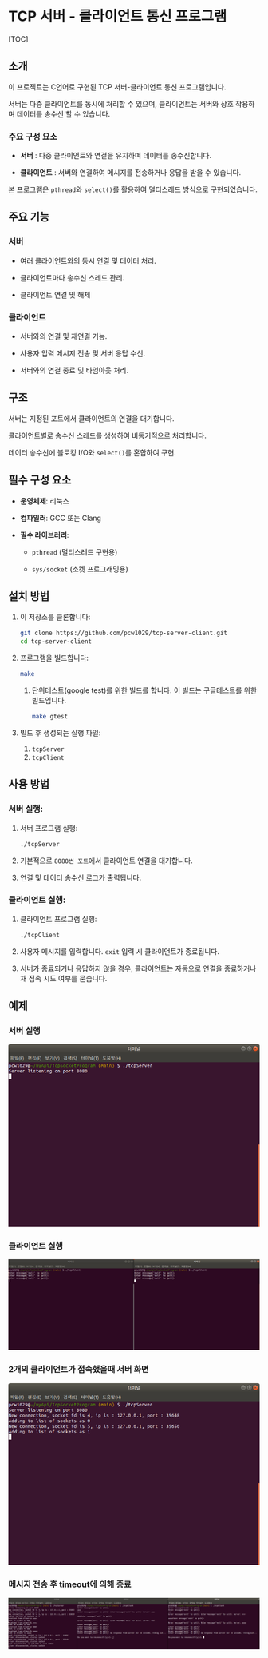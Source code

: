 # TCP 서버 - 클라이언트 통신 프로그램
[TOC]

## 소개

이 프로젝트는 C언어로 구현된 TCP 서버-클라이언트 통신 프로그램입니다. 

서버는 다중 클라이언트를 동시에 처리할 수 있으며, 클라이언트는 서버와 상호 작용하며 데이터를 송수신 할 수 있습니다.



### 주요 구성 요소

* **서버** : 다중 클라이언트와 연결을 유지하며 데이터를 송수신합니다.

* **클라이언트** : 서버와 연결하여 메시지를 전송하거나 응답을 받을 수 있습니다.

본 프로그램은 `pthread`와 `select()`를 활용하여 멀티스레드 방식으로 구현되었습니다.



## 주요 기능

### 서버

- 여러 클라이언트와의 동시 연결 및 데이터 처리.

- 클라이언트마다 송수신 스레드 관리.

- 클라이언트 연결 및 해제

  

### 클라이언트

- 서버와의 연결 및 재연결 기능.

- 사용자 입력 메시지 전송 및 서버 응답 수신.

- 서버와의 연결 종료 및 타임아웃 처리.

  

## 구조



서버는 지정된 포트에서 클라이언트의 연결을 대기합니다.

클라이언트별로 송수신 스레드를 생성하여 비동기적으로 처리합니다.

데이터 송수신에 블로킹 I/O와 `select()`를 혼합하여 구현.



## 필수 구성 요소

* **운영체제**: 리눅스

* **컴파일러**: GCC 또는 Clang

* **필수 라이브러리**:

  - `pthread` (멀티스레드 구현용)

  - `sys/socket` (소켓 프로그래밍용)



## 설치 방법

1. 이 저장소를 클론합니다:

   ```bash
   git clone https://github.com/pcw1029/tcp-server-client.git
   cd tcp-server-client
   ```

   

2. 프로그램을 빌드합니다:

   ```bash
   make
   ```

   1. 단위테스트(google test)를 위한 빌드를 합니다. 이 빌드는 구글테스트를 위한 빌드입니다. 

      ```bash
      make gtest
      ```

      

3. 빌드 후 생성되는 실행 파일:

   1. `tcpServer`
   2. `tcpClient`

   

## 사용 방법

### 서버 실행:

1. 서버 프로그램 실행:

   ```bash
   ./tcpServer
   ```

2. 기본적으로 `8080번 포트`에서 클라이언트 연결을 대기합니다.

3. 연결 및 데이터 송수신 로그가 출력됩니다.

   

### 클라이언트 실행:

1. 클라이언트 프로그램 실행:

   ```bash
   ./tcpClient
   ```

2. 사용자 메시지를 입력합니다. `exit` 입력 시 클라이언트가 종료됩니다.

3. 서버가 종료되거나 응답하지 않을 경우, 클라이언트는 자동으로 연결을 종료하거나 재 접속 시도 여부를 묻습니다.



## 예제

### 서버 실행

![server1](images/server1.png)



### 클라이언트 실행

![client1](images/client1.png)



### 2개의 클라이언트가 접속했을때 서버 화면

![server2](images/server2.png)



### 메시지 전송 후 timeout에 의해 종료

![serverAndClient](images/serverAndClient.png)
